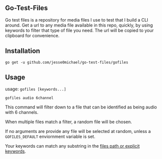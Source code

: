 ## Go-Test-Files

Go test files is a repository for media files I use to test that I build a CLI around. Get a url to any media file available in this repo, quickly, by using keywords to filter that type of file you need. The url will be copied to your clipboard for convenience.

## Installation

```
go get -u github.com/jesse0michael/go-test-files/gofiles
```

## Usage

usage: `gofiles [keywords...]`

```
gofiles audio 6channel
```

This command will filter down to a file that can be identified as being audio with 6 channels.

When multiple files match a filter, a random file will be chosen.

If no arguments are provide any file will be selected at random, unless a `GOFILES_DEFAULT` enviornment variable is set.

Your keywords can match any substring in the [files path or explicit keywords](gofiles/content/files.go).
